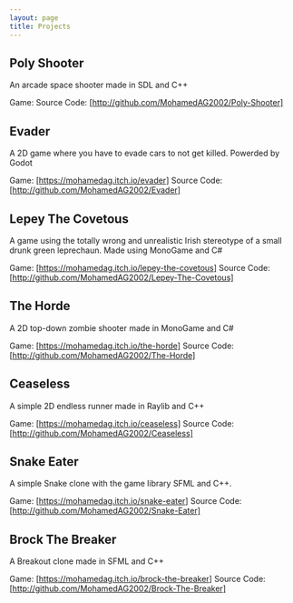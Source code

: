 ```yaml
---
layout: page
title: Projects
---
```


## Poly Shooter
An arcade space shooter made in SDL and C++

Game: 
Source Code: [http://github.com/MohamedAG2002/Poly-Shooter]

## Evader
A 2D game where you have to evade cars to not get killed. Powerded by Godot

Game: [https://mohamedag.itch.io/evader]
Source Code: [http://github.com/MohamedAG2002/Evader]

## Lepey The Covetous
A game using the totally wrong and unrealistic Irish stereotype of a small drunk green leprechaun. 
Made using MonoGame and C#

Game: [https://mohamedag.itch.io/lepey-the-covetous]
Source Code: [http://github.com/MohamedAG2002/Lepey-The-Covetous]

## The Horde 
A 2D top-down zombie shooter made in MonoGame and C#

Game: [https://mohamedag.itch.io/the-horde]
Source Code: [http://github.com/MohamedAG2002/The-Horde]

## Ceaseless
A simple 2D endless runner made in Raylib and C++

Game: [https://mohamedag.itch.io/ceaseless]
Source Code: [http://github.com/MohamedAG2002/Ceaseless]

## Snake Eater
A simple Snake clone with the game library SFML and C++.

Game: [https://mohamedag.itch.io/snake-eater]
Source Code: [http://github.com/MohamedAG2002/Snake-Eater]

## Brock The Breaker
A Breakout clone made in SFML and C++

Game: [https://mohamedag.itch.io/brock-the-breaker]
Source Code: [http://github.com/MohamedAG2002/Brock-The-Breaker] 

